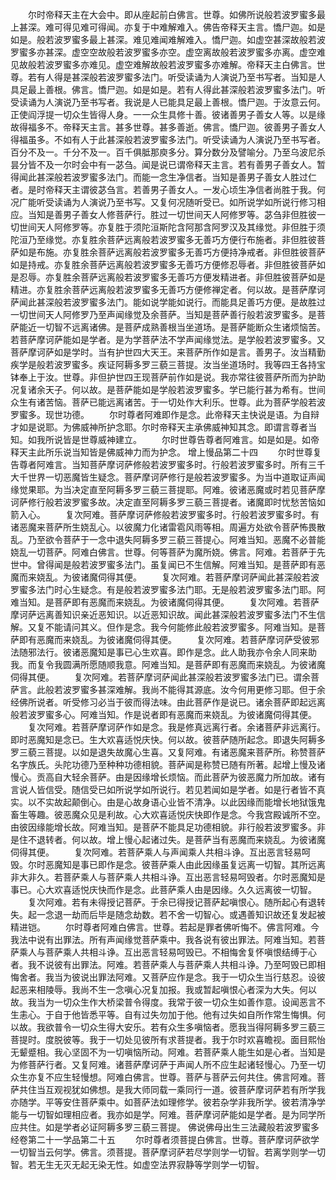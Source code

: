 <!-- { "loadSidebar": true } -->
　　尔时帝释天主在大会中。即从座起前白佛言。世尊。如佛所说般若波罗蜜多最上甚深。难可得见难可得闻。亦复于中难解难入。佛告帝释天主言。憍尸迦。如是如是。般若波罗蜜多最上甚深。难见难闻难解难入。憍尸迦。如虚空甚深故般若波罗蜜多亦甚深。虚空空故般若波罗蜜多亦空。虚空离故般若波罗蜜多亦离。虚空难见故般若波罗蜜多亦难见。虚空难解故般若波罗蜜多亦难解。帝释天主白佛言。世尊。若有人得是甚深般若波罗蜜多法门。听受读诵为人演说乃至书写者。当知是人具足最上善根。佛言。憍尸迦。如是如是。若有人得此甚深般若波罗蜜多法门。听受读诵为人演说乃至书写者。我说是人已能具足最上善根。憍尸迦。于汝意云何。正使阎浮提一切众生皆得人身。一一众生具修十善。彼诸善男子善女人等。以是缘故得福多不。帝释天主言。甚多世尊。甚多善逝。佛言。憍尸迦。彼善男子善女人得福虽多。不如有人于此甚深般若波罗蜜多法门。听受读诵为人演说乃至书写者。百分不及一。千分不及一。百千俱胝那庾多分。算分数分及譬喻分。乃至乌波尼杀昙分皆不及一尔时会中有一苾刍。闻是说已谓帝释天主言。若有善男子善女人。暂得闻此甚深般若波罗蜜多法门。而能一念生净信者。当知是善男子善女人胜过仁者。是时帝释天主谓彼苾刍言。若善男子善女人。一发心顷生净信者尚胜于我。何况广能听受读诵为人演说乃至书写。又复何况随听受已。如所说学如所说行修习相应。当知是善男子善女人修菩萨行。胜过一切世间天人阿修罗等。苾刍非但胜彼一切世间天人阿修罗等。亦复胜于须陀洹斯陀含阿那含阿罗汉及其缘觉。非但胜于须陀洹乃至缘觉。亦复胜余菩萨远离般若波罗蜜多无善巧方便行布施者。非但胜彼菩萨如是布施。亦复胜余菩萨远离般若波罗蜜多无善巧方便持净戒者。非但胜彼菩萨如是持戒。亦复胜余菩萨远离般若波罗蜜多无善巧方便修忍辱者。非但胜彼菩萨如是忍辱。亦复胜余菩萨远离般若波罗蜜多无善巧方便发精进者。非但胜彼菩萨如是精进。亦复胜余菩萨远离般若波罗蜜多无善巧方便修禅定者。何以故。是菩萨摩诃萨闻此甚深般若波罗蜜多法门。能如说学能如说行。而能具足善巧方便。是故胜过一切世间天人阿修罗乃至声闻缘觉及余菩萨。当知是菩萨善行般若波罗蜜多。是菩萨能近一切智不远离诸佛。是菩萨成熟善根当坐道场。是菩萨能断众生诸烦恼苦。若菩萨摩诃萨能如是学者。是为学菩萨法不学声闻缘觉法。是学般若波罗蜜多。又菩萨摩诃萨如是学时。当有护世四大天王。来菩萨所作如是言。善男子。汝当精勤疾学是般若波罗蜜多。疾证阿耨多罗三藐三菩提。汝当坐道场时。我等四王各持宝钵奉上于汝。世尊。非但护世四王现菩萨前作如是说。我亦常往彼菩萨所而为护助况复诸余天子。何以故。是菩萨能如是学般若波罗蜜多。学已能行甚为希有。世间众生有诸苦恼。菩萨已能远离诸苦。于一切处作大利乐。世尊。此为菩萨学般若波罗蜜多。现世功德。
　　尔时尊者阿难即作是念。此帝释天主快说是语。为自辩才如是说耶。为佛威神所护念耶。尔时帝释天主承佛威神知其念。即谓言尊者当知。如我所说皆是世尊威神建立。
　　尔时世尊告尊者阿难言。如是如是。如帝释天主此所乐说当知皆是佛威神力而为护念。
增上慢品第二十四
　　尔时世尊复告尊者阿难言。当知菩萨摩诃萨修般若波罗蜜多时。行般若波罗蜜多时。所有三千大千世界一切恶魔皆生疑念。菩萨摩诃萨修行是般若波罗蜜多。为当中道取证声闻缘觉果耶。为当决定直至阿耨多罗三藐三菩提耶。阿难。彼诸恶魔或时若见菩萨摩诃萨修行般若波罗蜜多故。决定直至阿耨多罗三藐三菩提者。诸魔即时忧愁苦恼如箭入心。
　　复次阿难。菩萨摩诃萨修般若波罗蜜多时。行般若波罗蜜多时。有诸恶魔来菩萨所生娆乱心。以彼魔力化诸雷雹风雨等相。周遍方处欲令菩萨怖畏散乱。乃至欲令菩萨于一念中退失阿耨多罗三藐三菩提心。阿难当知。恶魔不必普能娆乱一切菩萨。阿难白佛言。世尊。何等菩萨为魔所娆。佛言。阿难。若菩萨于先世中。曾得闻是般若波罗蜜多法门。虽复闻已不生信解。阿难当知。是菩萨即有恶魔而来娆乱。为彼诸魔伺得其便。
　　复次阿难。若菩萨摩诃萨闻此甚深般若波罗蜜多法门时心生疑念。有是般若波罗蜜多法门耶。无是般若波罗蜜多法门耶。阿难当知。是菩萨即有恶魔而来娆乱。为彼诸魔伺得其便。
　　复次阿难。若菩萨摩诃萨远离善知识亲近恶知识。以近恶知识故。闻此甚深般若波罗蜜多法门不生信解。又复不能请问其义。但作是念。我今何能修此般若波罗蜜多。阿难当知。是菩萨即有恶魔而来娆乱。为彼诸魔伺得其便。
　　复次阿难。若菩萨摩诃萨受彼邪法随邪法行。彼诸恶魔知是事已心生欢喜。即作是念。此人助我亦令余人同来助我。而复令我圆满所愿随顺我意。阿难当知。是菩萨即有恶魔而来娆乱。为彼诸魔伺得其便。
　　复次阿难。若菩萨摩诃萨闻此甚深般若波罗蜜多法门已。谓余菩萨言。此般若波罗蜜多甚深难解。我尚不能得其源底。汝今何用更修习耶。但于余经佛所说者。听受修习必当于彼而得法味。由此菩萨作是说已。诸余菩萨即起远离般若波罗蜜多心。阿难当知。作是说者即有恶魔而来娆乱。为彼诸魔伺得其便。
　　复次阿难。若菩萨摩诃萨作如是念。我是修真远离行者。余诸菩萨非远离行。即时恶魔知是念已。生大欢喜适悦庆快。何以故。彼菩萨随所起念。即退失阿耨多罗三藐三菩提。以如是退失故魔心生喜。又复阿难。有诸恶魔来菩萨所。称赞菩萨名字族氏。头陀功德乃至种种功德相貌。菩萨闻是称赞已随有所著。起增上慢及诸慢心。贡高自大轻余菩萨。由是因缘增长烦恼。而此菩萨为彼恶魔力所加故。诸有言说人皆信受。随信受已如所说学如所说行。若见若闻如是学者。如是行者皆不真实。以不实故起颠倒心。由是心故身语心业皆不清净。以此因缘而能增长地狱饿鬼畜生等趣。彼恶魔众见是利故。心大欢喜适悦庆快即作是念。今我宫殿诚所不空。由彼因缘能增长故。阿难当知。是菩萨不能具足功德相貌。非行般若波罗蜜多。非是住不退转者。何以故。增上慢心起诸过失。是菩萨当有恶魔而来娆乱。为彼诸魔伺得其便。
　　复次阿难。若菩萨乘人与声闻乘人共相斗诤。互出恶言轻易呵毁。尔时恶魔知是事已即作是念。彼菩萨乘人由此因缘虽复远离一切智。其所远离非大非久。若菩萨乘人与菩萨乘人共相斗诤。互出恶言轻易呵毁者。尔时恶魔知是事已。心大欢喜适悦庆快而作是念。此菩萨乘人由是因缘。久久远离彼一切智。
　　复次阿难。若有未得授记菩萨。于余已得授记菩萨起嗔恨心。随所起心有退转失。起一念退一劫而后毕是随念劫数。若不舍一切智心。或遇善知识故还复发起被精进铠。
　　尔时尊者阿难白佛言。世尊。若起是罪者佛听悔不。佛言阿难。今我法中说有出罪法。所有声闻缘觉菩萨乘中。我各说有彼出罪法。阿难当知。若菩萨乘人与菩萨乘人共相斗诤。互出恶言轻易呵毁已。不相悔舍复怀嗔恨结缚于心者。我不说彼有出罪法。阿难。若菩萨乘人与菩萨乘人共相斗诤。乃至呵毁已即相悔舍者。我当为彼说出罪法阿难。又菩萨应作是念。我于一切众生当行慈忍。设彼起恶来相陵辱。我尚不生一念嗔心况复加报。我或暂起嗔恨心者深为大失。何以故。我当为一切众生作大桥梁普令得度。我常于彼一切众生如善作意。设闻恶言不生恚心。于自于他皆悉平等。自有过失勿加于他。他有过失如自所作常生悔惧。何以故。我欲普令一切众生得大安乐。若有众生多嗔恼者。愿我当得阿耨多罗三藐三菩提时。度脱彼等。我于一切处见彼所有求菩提者。我于尔时欢喜瞻视。面目熙怡无颦蹙相。我心坚固不为一切嗔恼所动。阿难。若菩萨乘人能生如是心者。当知是为修菩萨行者。又复阿难。诸菩萨摩诃萨于声闻人所不应生起诸轻慢心。乃至一切众生亦复不应生轻慢想。阿难白佛言。世尊。菩萨与菩萨云何共住。佛言阿难。菩萨共住当互观视犹如佛想。是我大师同载一乘同行一道。彼菩萨摩诃萨若有所学我亦随学。平等安住菩萨乘中。如菩萨法如理修学。彼若杂学非我所学。彼若清净学能与一切智如理相应者。我亦如是学。阿难。菩萨摩诃萨能如是学者。是为同学所应共住。如是学者必证阿耨多罗三藐三菩提。
佛说佛母出生三法藏般若波罗蜜多经卷第二十一学品第二十五
　　尔时尊者须菩提白佛言。世尊。菩萨摩诃萨欲学一切智当云何学。佛言。须菩提。菩萨摩诃萨若尽学则学一切智。若离学则学一切智。若无生无灭无起无染无性。如虚空法界寂静等学则学一切智。
